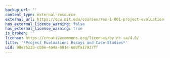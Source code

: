 ```yaml
---
backup_url: ''
content_type: external-resource
external_url: https://ocw.mit.edu/courses/res-1-001-project-evaluation-essays-and-case-studies-fall-2023/
has_external_licence_warning: false
has_external_license_warning: true
is_broken: ''
license: https://creativecommons.org/licenses/by-nc-sa/4.0/
title: '*Project Evaluation: Essays and Case Studies*'
uid: 98e7523b-cb8e-4a4a-8814-680fa17937ff
---
```

